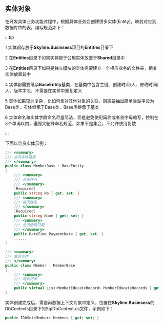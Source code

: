 ## 实体对象

在开发具体业务功能过程中，根据具体业务会创建很多实体(Entity)，映射对应到数据库中的表，编写规范如下：

:::tip

1 实体都存放于**Skyline.Businsess**项目的**Entities**目录下<br>

2 在**Entities**目录下如果实体属于公用实体放置于**Shared**目录中<br>

3 在**Entities**目录下如果是独立模块的实体需要建立一个相应业务的文件夹，相关实体放置其中

4 实体都需要继承**BaseEntity**基类，在基类中包含主键、创建时间/人、修改时间/人、版本字段，不需要在实体中重复定义

5 实体如果较为复杂，比如包含对其他对象的关联，则需要抽出简单类型字段为Base类，实体继承于Base类，Base类继承于基类

6 实体命名和实体字段命名尽量简洁，但是避免使用简称或者首字母缩写，控制在3个单词以内，遵照大驼峰命名规范，如果不是集合，不允许使用复数

:::

下面以会员实体示例：

```csharp
/// <summary>
/// 会员实体基类
/// </summary>
public class MemberBase : BaseEntity
{
    /// <summary>
    /// 会员序号
    /// </summary>
    [Required]
    public string No { get; set; }
    /// <summary>
    /// 会员姓名
    /// </summary>
    [Required]
    public string Name { get; set; }
    /// <summary>
    /// 会员缴费日期
    /// </summary>
    public DateTime PaymentDate { get; set; }
    ......
}
```

```csharp
/// <summary>
/// 会员实体
/// </summary>
public class Member : MemberBase
{
    /// <summary>
    /// 培训记录
    /// </summary>
    public virtual List<MemberEducateRecord> MemberEducateRecords { get; set; }
}
```

实体创建完成后，需要再数据上下文对象中定义，位置在**Skyline.Businsess**的DbContexts目录下的SqlDbContext.cs文件，示例如下：

```csharp
public IDbSet<Member> Members { get; set; }
```